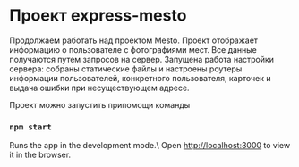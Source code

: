 # Проект express-mesto 
 
Продолжаем работать над проектом Mesto.
Проект отображает информацию о пользователе с фотографиями мест. Все данные получаются путем запросов на сервер. 
Запущена работа настройки сервера: собраны статические файлы и настроены роутеры информации пользователей, конкретного пользователя, карточек и выдача ошибки при несуществующем адресе.
 
Проект можно запустить припомощи команды 
### `npm start` 
 
Runs the app in the development mode.\ 
Open [http://localhost:3000](http://localhost:3000) to view it in the browser. 
